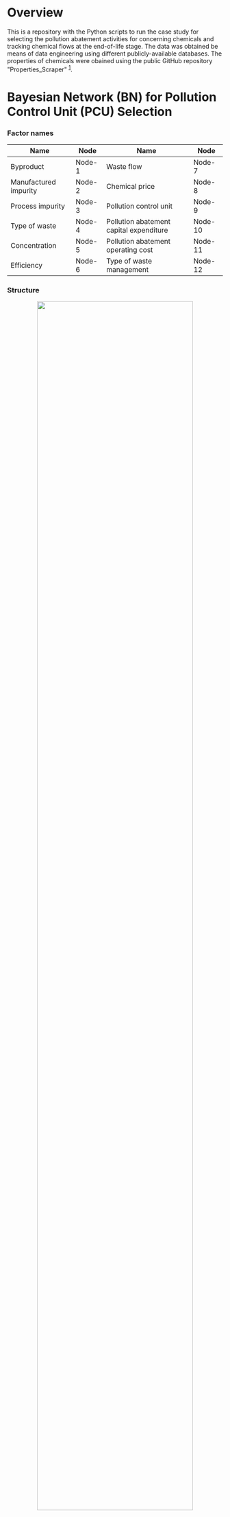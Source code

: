 # Overview

This is a repository with the Python scripts to run the case study for selecting the pollution abatement activities for concerning chemicals and tracking chemical flows at the end-of-life stage. The data was obtained be means of data engineering using different publicly-available databases. The properties of chemicals were obained using the public GitHub repository "Properties_Scraper" <sup>[1](#myfootnote1)</sup>. 

# Bayesian Network (BN) for Pollution Control Unit (PCU) Selection

### Factor names

| Name | Node| Name | Node |
| ------------- | ------------- | ------------- | ------------- |
| Byproduct |	Node-1 | Waste flow	| Node-7 |
| Manufactured impurity	| Node-2 | Chemical price	| Node-8 |
| Process impurity	| Node-3 | Pollution control unit		| Node-9 |
| Type of waste	| Node-4 | Pollution abatement capital expenditure	| Node-10 |
| Concentration	| Node-5 | Pollution abatement operating cost	| Node-11 |
| Efficiency	| Node-6 | Type of waste management	| Node-12 |

### Structure

<p align="center">
  <img src=https://github.com/jodhernandezbe/PCU_case_study/blob/master/Bayesian_Network/Bayesian_Network_PCU.png width="85%">
</p>

# Fuzzy Analytical Hierarchy Process (FAHP)

## Selection of PCU for a Concerning Chemical

<p align="center">
  <img src= https://github.com/jodhernandezbe/PCU_case_study/blob/master/Fuzzy_Analytical_Hierarchy_Process/FAHP_PCU.png width="85%">
</p>

## Sequence of PCUs for a Waste Stream
<p align="center">
  <img src= https://github.com/jodhernandezbe/PCU_case_study/blob/master/Fuzzy_Analytical_Hierarchy_Process/FAHP_Seq.png width="85%">
</p>

-----------------------------------------------------------------------------------------------------------------------------
<a name="myfootnote1">1</a>: Properties_Scraper: https://github.com/jodhernandezbe/Properties_Scraper.

